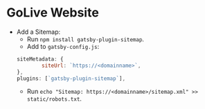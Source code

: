 # GoLive Website

- Add a Sitemap:
    - Run `npm install gatsby-plugin-sitemap`.
    - Add to `gatsby-config.js`:
    ```javascript
    siteMetadata: {
            siteUrl: `https://<domainname>`,
    },
    plugins: [`gatsby-plugin-sitemap`],
    ```
    - Run `echo "Sitemap: https://<domainname>/sitemap.xml" >> static/robots.txt`.
